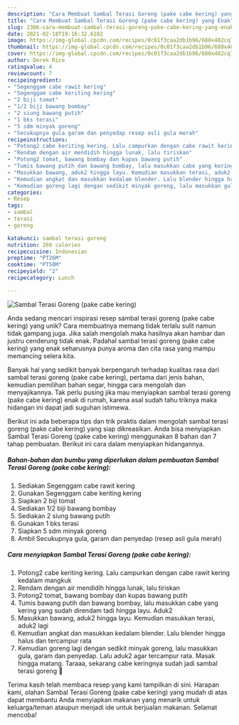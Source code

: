 ```yaml
---
description: "Cara Membuat Sambal Terasi Goreng (pake cabe kering) yang Enak"
title: "Cara Membuat Sambal Terasi Goreng (pake cabe kering) yang Enak"
slug: 2306-cara-membuat-sambal-terasi-goreng-pake-cabe-kering-yang-enak
date: 2021-02-18T19:16:32.618Z
image: https://img-global.cpcdn.com/recipes/0c01f3caa2db1b96/680x482cq70/sambal-terasi-goreng-pake-cabe-kering-foto-resep-utama.jpg
thumbnail: https://img-global.cpcdn.com/recipes/0c01f3caa2db1b96/680x482cq70/sambal-terasi-goreng-pake-cabe-kering-foto-resep-utama.jpg
cover: https://img-global.cpcdn.com/recipes/0c01f3caa2db1b96/680x482cq70/sambal-terasi-goreng-pake-cabe-kering-foto-resep-utama.jpg
author: Derek Rice
ratingvalue: 4
reviewcount: 7
recipeingredient:
- "Segenggam cabe rawit kering"
- "Segenggam cabe keriting kering"
- "2 biji tomat"
- "1/2 biji bawang bombay"
- "2 siung bawang putih"
- "1 bks terasi"
- "5 sdm minyak goreng"
- "Secukupnya gula garam dan penyedap resep asli gula merah"
recipeinstructions:
- "Potong2 cabe keriting kering. Lalu campurkan dengan cabe rawit kering kedalam mangkuk"
- "Rendam dengan air mendidih hingga lunak, lalu tiriskan"
- "Potong2 tomat, bawang bombay dan kupas bawang putih"
- "Tumis bawang putih dan bawang bombay, lalu masukkan cabe yang kering yang sudah direndam tadi hingga layu. Aduk2"
- "Masukkan bawang, aduk2 hingga layu. Kemudian masukkan terasi, aduk2 lagi"
- "Kemudian angkat dan masukkan kedalam blender. Lalu blender hingga halus dan tercampur rata"
- "Kemudian goreng lagi dengan sedikit minyak goreng, lalu masukkan gula, garam dan penyedap. Lalu aduk2 agar tercampur rata. Masak hingga matang. Taraaa, sekarang cabe keringnya sudah jadi sambal terasi goreng 🤤"
categories:
- Resep
tags:
- sambal
- terasi
- goreng

katakunci: sambal terasi goreng 
nutrition: 269 calories
recipecuisine: Indonesian
preptime: "PT26M"
cooktime: "PT50M"
recipeyield: "2"
recipecategory: Lunch

---
```



![Sambal Terasi Goreng (pake cabe kering)](https://img-global.cpcdn.com/recipes/0c01f3caa2db1b96/680x482cq70/sambal-terasi-goreng-pake-cabe-kering-foto-resep-utama.jpg)

Anda sedang mencari inspirasi resep sambal terasi goreng (pake cabe kering) yang unik? Cara membuatnya memang tidak terlalu sulit namun tidak gampang juga. Jika salah mengolah maka hasilnya akan hambar dan justru cenderung tidak enak. Padahal sambal terasi goreng (pake cabe kering) yang enak seharusnya punya aroma dan cita rasa yang mampu memancing selera kita.

Banyak hal yang sedikit banyak berpengaruh terhadap kualitas rasa dari sambal terasi goreng (pake cabe kering), pertama dari jenis bahan, kemudian pemilihan bahan segar, hingga cara mengolah dan menyajikannya. Tak perlu pusing jika mau menyiapkan sambal terasi goreng (pake cabe kering) enak di rumah, karena asal sudah tahu triknya maka hidangan ini dapat jadi suguhan istimewa.




Berikut ini ada beberapa tips dan trik praktis dalam mengolah sambal terasi goreng (pake cabe kering) yang siap dikreasikan. Anda bisa menyiapkan Sambal Terasi Goreng (pake cabe kering) menggunakan 8 bahan dan 7 tahap pembuatan. Berikut ini cara dalam menyiapkan hidangannya.

<!--inarticleads1-->

##### Bahan-bahan dan bumbu yang diperlukan dalam pembuatan Sambal Terasi Goreng (pake cabe kering):

1. Sediakan Segenggam cabe rawit kering
1. Gunakan Segenggam cabe keriting kering
1. Siapkan 2 biji tomat
1. Sediakan 1/2 biji bawang bombay
1. Sediakan 2 siung bawang putih
1. Gunakan 1 bks terasi
1. Siapkan 5 sdm minyak goreng
1. Ambil Secukupnya gula, garam dan penyedap (resep asli gula merah)




<!--inarticleads2-->

##### Cara menyiapkan Sambal Terasi Goreng (pake cabe kering):

1. Potong2 cabe keriting kering. Lalu campurkan dengan cabe rawit kering kedalam mangkuk
1. Rendam dengan air mendidih hingga lunak, lalu tiriskan
1. Potong2 tomat, bawang bombay dan kupas bawang putih
1. Tumis bawang putih dan bawang bombay, lalu masukkan cabe yang kering yang sudah direndam tadi hingga layu. Aduk2
1. Masukkan bawang, aduk2 hingga layu. Kemudian masukkan terasi, aduk2 lagi
1. Kemudian angkat dan masukkan kedalam blender. Lalu blender hingga halus dan tercampur rata
1. Kemudian goreng lagi dengan sedikit minyak goreng, lalu masukkan gula, garam dan penyedap. Lalu aduk2 agar tercampur rata. Masak hingga matang. Taraaa, sekarang cabe keringnya sudah jadi sambal terasi goreng 🤤




Terima kasih telah membaca resep yang kami tampilkan di sini. Harapan kami, olahan Sambal Terasi Goreng (pake cabe kering) yang mudah di atas dapat membantu Anda menyiapkan makanan yang menarik untuk keluarga/teman ataupun menjadi ide untuk berjualan makanan. Selamat mencoba!
